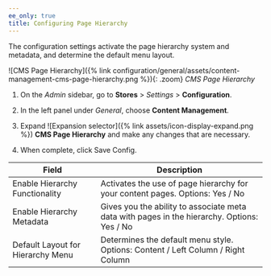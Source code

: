 ```yaml
---
ee_only: true
title: Configuring Page Hierarchy
---
```


The configuration settings activate the page hierarchy system and metadata, and determine the default menu layout.

![CMS Page Hierarchy]({% link configuration/general/assets/content-management-cms-page-hierarchy.png %}){: .zoom}
_CMS Page Hierarchy_

1. On the _Admin_ sidebar, go to **Stores** > _Settings_ > **Configuration**.

1. In the left panel under _General_, choose **Content Management**.

1. Expand ![Expansion selector]({% link assets/icon-display-expand.png %}) **CMS Page Hierarchy**  and make any changes that are necessary.

1. When complete, click <span class="btn">Save Config</span>.

|Field|Description|
|--- |--- |
|Enable Hierarchy Functionality|Activates the use of page hierarchy for your content pages. Options: Yes / No|
|Enable Hierarchy Metadata|Gives you the ability to associate meta data with pages in the hierarchy. Options: Yes / No|
|Default Layout for Hierarchy Menu|Determines the default menu style. Options: Content / Left Column / Right Column|
